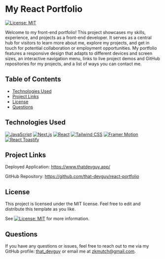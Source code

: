 # My React Portfolio
[![License: MIT](https://img.shields.io/badge/License-MIT-yellow.svg)](https://opensource.org/licenses/MIT)
  

Welcome to my front-end portfolio! This project showcases my skills, experience, and projects as a front-end developer. It serves as a central hub for visitors to learn more about me, explore my projects, and get in touch for potential collaboration or employment opportunities. My portfolio features a responsive design that adapts to different devices and screen sizes, an interactive navigation menu, links to live project demos and GitHub repositories for my projects, and a list of ways you can contact me.
  
  
## Table of Contents

- [Technologies Used](#technologies-used)
- [Project Links](#project-links)
- [License](#license)
- [Questions](#questions)

## Technologies Used

[![JavaScript](https://img.shields.io/badge/JavaScript-ES6+-yellow)](https://www.ecma-international.org/ecma-262/)
[![Next.js](https://img.shields.io/badge/Next.js-v12.0.7-black)](https://nextjs.org/)
[![React](https://img.shields.io/badge/React-v17.0.2-blue)](https://reactjs.org/)
[![Tailwind CSS](https://img.shields.io/badge/Tailwind_CSS-v2.2.19-38B2AC)](https://tailwindcss.com/)
[![Framer Motion](https://img.shields.io/badge/Framer_Motion-v5.5.1-E50082)](https://www.framer.com/motion/)
[![React Toastify](https://img.shields.io/badge/React_Toastify-v8.1.4-FF8800)](https://github.com/fkhadra/react-toastify)
  
## Project Links
  
Deployed Application: https://www.thatdevguy.app/

GitHub Repository: https://github.com/that-devguy/react-portfolio

## License

This project is licensed under the MIT license. Feel free to edit and distribute this template as you like.

See [![License: MIT](https://img.shields.io/badge/License-MIT-yellow.svg)](https://opensource.org/licenses/MIT) for more information.

## Questions

If you have any questions or issues, feel free to reach out to me via my GitHub profile: [that_devguy](https://github.com/that_devguy) or email me at zkmutch@gmail.com.
